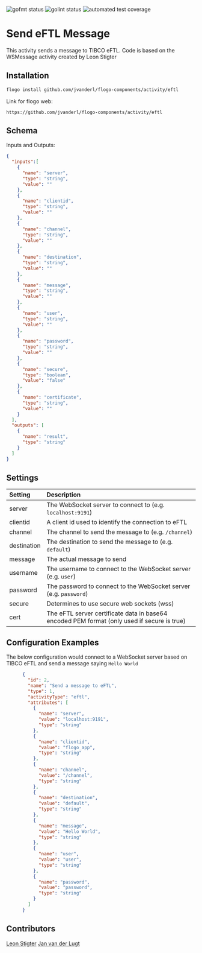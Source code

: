![gofmt status](https://img.shields.io/badge/gofmt-compliant-green.svg?style=flat-square) ![golint status](https://img.shields.io/badge/golint-compliant-green.svg?style=flat-square) ![automated test coverage](https://img.shields.io/badge/test%20coverage-1%20testcase-orange.svg?style=flat-square)

# Send eFTL Message
This activity sends a message to TIBCO eFTL.
Code is based on the WSMessage activity created by Leon Stigter


## Installation

```bash
flogo install github.com/jvanderl/flogo-components/activity/eftl
```
Link for flogo web:
```
https://github.com/jvanderl/flogo-components/activity/eftl
```

## Schema
Inputs and Outputs:

```json
{
  "inputs":[
    {
      "name": "server",
      "type": "string",
      "value": ""
    },
    {
      "name": "clientid",
      "type": "string",
      "value": ""
    },
    {
      "name": "channel",
      "type": "string",
      "value": ""
    },
    {
      "name": "destination",
      "type": "string",
      "value": ""
    },
    {
      "name": "message",
      "type": "string",
      "value": ""
    },
    {
      "name": "user",
      "type": "string",
      "value": ""
    },
    {
      "name": "password",
      "type": "string",
      "value": ""
    },
    {
      "name": "secure",
      "type": "boolean",
      "value": "false"
    },
    {
      "name": "certificate",
      "type": "string",
      "value": ""
    }
  ],
  "outputs": [
    {
      "name": "result",
      "type": "string"
    }
  ]
}
```
## Settings
| Setting     | Description    |
|:------------|:---------------|
| server      | The WebSocket server to connect to (e.g. `localhost:9191`) |         
| clientid    | A client id used to identify the connection to eFTL |         
| channel     | The channel to send the message to (e.g. `/channel`)   |
| destination | The destination to send the message to (e.g. `default`) |
| message     | The actual message to send |
| username    | The username to connect to the WebSocket server (e.g. `user`) |
| password    | The password to connect to the WebSocket server (e.g. `password`) |
| secure      | Determines to use secure web sockets (wss) |
| cert        | The eFTL server certificate data in base64 encoded PEM format (only used if secure is true) |

## Configuration Examples
The below configuration would connect to a WebSocket server based on TIBCO eFTL and send a message saying `Hello World`
```json
      {
        "id": 2,
        "name": "Send a message to eFTL",
        "type": 1,
        "activityType": "eftl",
        "attributes": [
          {
            "name": "server",
            "value": "localhost:9191",
            "type": "string"
          },
          {
            "name": "clientid",
            "value": "flogo_app",
            "type": "string"
          },
          {
            "name": "channel",
            "value": "/channel",
            "type": "string"
          },
          {
            "name": "destination",
            "value": "default",
            "type": "string"
          },
          {
            "name": "message",
            "value": "Hello World",
            "type": "string"
          },
          {
            "name": "user",
            "value": "user",
            "type": "string"
          },
          {
            "name": "password",
            "value": "password",
            "type": "string"
          }
        ]
      }
```

## Contributors
[Leon Stigter](https://github.com/retgits)
[Jan van der Lugt](https://github.com/jvanderl)
